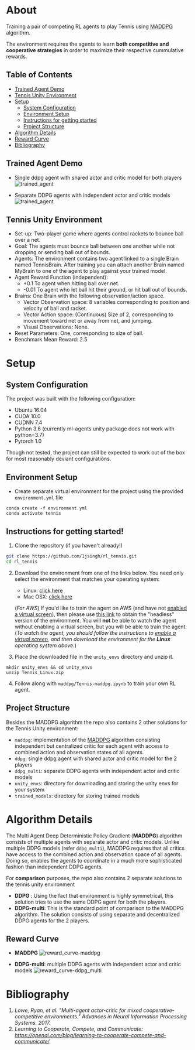 # About
Training a pair of competing RL agents to play Tennis using [MADDPG](https://arxiv.org/abs/1706.02275) algorithm. 

The environment requires the agents to learn **both competitive and cooperative strategies** in order to maximize their respective cummulative rewards.

## Table of Contents

* [Trained Agent Demo](#trained-agent-demo)
* [Tennis Unity Environment](#tennis-unity-environment)
* [Setup](#setup)
    * [System Configuration](#system-configuration)
    * [Environment Setup](#environment-setup)
    * [Instructions for getting started](#instructions-for-getting-started)
    * [Project Structure](#project-structure)
* [Algorithm Details](#algorithm-details)
* [Reward Curve](#reward-curve)
* [Bibliography](#bibliography)

## Trained Agent Demo

* Single ddpg agent with shared actor and critic model for both players
![trained_agent](images/trained_agent-ddpg.gif)

* Separate DDPG agents with independent actor and critic models
![trained_agent](images/trained_agent-ddpg_multi.gif)

## Tennis Unity Environment

* Set-up: Two-player game where agents control rackets to bounce ball over a
  net.
* Goal: The agents must bounce ball between one another while not dropping or
  sending ball out of bounds.
* Agents: The environment contains two agent linked to a single Brain named
  TennisBrain. After training you can attach another Brain named MyBrain to one
  of the agent to play against your trained model.
* Agent Reward Function (independent):
  * +0.1 To agent when hitting ball over net.
  * -0.01 To agent who let ball hit their ground, or hit ball out of bounds.
* Brains: One Brain with the following observation/action space.
  * Vector Observation space: 8 variables corresponding to position and velocity
    of ball and racket.
  * Vector Action space: (Continuous) Size of 2, corresponding to movement
    toward net or away from net, and jumping.
  * Visual Observations: None.
* Reset Parameters: One, corresponding to size of ball.
* Benchmark Mean Reward: 2.5


# Setup

## System Configuration
The project was built with the following configuration:

* Ubuntu 16.04
* CUDA 10.0
* CUDNN 7.4
* Python 3.6 (currently ml-agents unity package does not work with python=3.7)
* Pytorch 1.0

Though not tested, the project can still be expected to work out of the box for most reasonably deviant configurations.

## Environment Setup

* Create separate virtual environment for the project using the provided `environment.yml` file
```
conda create -f environment.yml
conda activate tennis
```

## Instructions for getting started!

1. Clone the repository (if you haven't already!)
```bash
git clone https://github.com/1jsingh/rl_tennis.git
cd rl_tennis
```

2. Download the environment from one of the links below.  You need only select the environment that matches your operating system:

    
    - Linux: [click here](https://drive.google.com/open?id=1i-qpk2KX2ZAjGWL9PMePhG7a6oaQ8aMV)
    - Mac OSX: [click here](https://drive.google.com/open?id=1uJc9juUlC2OmMMD6extaQnC2HhuJbcXN)

    (_For AWS_) If you'd like to train the agent on AWS (and have not [enabled a virtual screen](https://github.com/Unity-Technologies/ml-agents/blob/master/docs/Training-on-Amazon-Web-Service.md)), then please use [this link](https://drive.google.com/open?id=1VAE9YsjjJzJjUKVUR_OLsfXL2KipqcV_) to obtain the "headless" version of the environment.  You will **not** be able to watch the agent without enabling a virtual screen, but you will be able to train the agent.  (_To watch the agent, you should follow the instructions to [enable a virtual screen](https://github.com/Unity-Technologies/ml-agents/blob/master/docs/Training-on-Amazon-Web-Service.md), and then download the environment for the **Linux** operating system above._)
       
3. Place the downloaded file in the `unity_envs` directory and unzip it.
  ```
  mkdir unity_envs && cd unity_envs
  unzip Tennis_Linux.zip
  ```

4. Follow along with `maddpg/Tennis-maddpg.ipynb` to train your own RL agent. 


## Project Structure

Besides the MADDPG algorithm the repo also contains 2 other solutions for the Tennis Unity environment:

* `maddpg`: implementation of the [MADDPG](https://arxiv.org/abs/1706.02275) algorithm consisting independent but centralized critic for each agent with access to combined action and observation states of all agents.
* `ddpg`: single ddpg agent with shared actor and critic model for the 2 players
* `ddpg_multi`: separate DDPG agents with independent actor and critic models
* `unity_envs`: directory for downloading and storing the unity envs for your system
* `trained_models`: directory for storing trained models

# Algorithm Details

The Multi Agent Deep Deterministic Policy Gradient (**MADDPG**) algorithm consists of multiple agents with separate actor and critic models. Unlike multiple DDPG models (refer `ddpg_multi`), MADDPG requires that all critics have access to the combined action and observation space of all agents. Doing so, enables the agents to coordinate in a much more sophisticated fashion than independent DDPG agents.

For **comparison** purposes, the repo also contains 2 separate solutions to the tennis unity environment

* **DDPG** : Using the fact that environment is highly symmetrical, this solution tries to use the same DDPG agent for both the players.
* **DDPG-multi**: This is the standard point of comparison to the MADDPG algorithm. The solution consists of using separate and decentralized DDPG agents for the 2 players.

## Reward Curve

* **MADDPG**
  <img src='images/reward_curve-maddpg.png' alt='reward_curve-maddpg'>

* **DDPG-multi**: multiple DDPG agents with independent actor and critic models
  <img src='images/reward_curve-ddpg_multi.png' alt='reward_curve-ddpg_multi'>

# Bibliography

1. <cite>Lowe, Ryan, et al. "Multi-agent actor-critic for mixed cooperative-competitive environments." Advances in Neural Information Processing Systems. 2017.</cite>
2. <cite>Learning to Cooperate, Compete, and Communicate: https://openai.com/blog/learning-to-cooperate-compete-and-communicate/</cite>